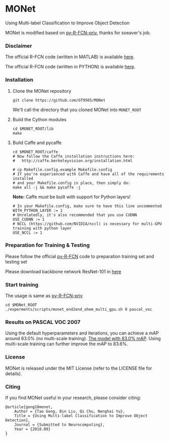 # MONet
Using Multi-label Classification to Improve Object Detection

MONet is modified based on [py-R-FCN-priv](https://github.com/soeaver/py-RFCN-priv), thanks for soeaver's job.


### Disclaimer

The official R-FCN code (written in MATLAB) is available [here](https://github.com/daijifeng001/R-FCN).

The official R-FCN code (written in PYTHON) is available [here](https://github.com/YuwenXiong/py-R-FCN).

 
### Installation

1. Clone the MONet repository
    ```Shell
    git clone https://github.com/GT9505/MONet
    ```
    We'll call the directory that you cloned MONet into `MONET_ROOT`

2. Build the Cython modules
    ```Shell
    cd $MONET_ROOT/lib
    make
    ```
    
3. Build Caffe and pycaffe
    ```Shell
    cd $MONET_ROOT/caffe
    # Now follow the Caffe installation instructions here:
    #   http://caffe.berkeleyvision.org/installation.html
    
    # cp Makefile.config.example Makefile.config
    # If you're experienced with Caffe and have all of the requirements installed
    # and your Makefile.config in place, then simply do:
    make all -j && make pycaffe -j
   ```    
   
   **Note:** Caffe *must* be built with support for Python layers!
    ```make
    # In your Makefile.config, make sure to have this line uncommented
    WITH_PYTHON_LAYER := 1
    # Unrelatedly, it's also recommended that you use CUDNN
    USE_CUDNN := 1
    # NCCL (https://github.com/NVIDIA/nccl) is necessary for multi-GPU training with python layer
    USE_NCCL := 1
    ```
   
### Preparation for Training & Testing

Please follow the official [py-R-FCN](https://github.com/YuwenXiong/py-R-FCN) code to preparation training set and testing set

Please download backbone network ResNet-101 in [here](https://drive.google.com/open?id=1Uh3vxUf445nWoorejeEWFzkGVb2ZEE2W)

### Start training
The usage is same as [py-R-FCN-priv](https://github.com/soeaver/py-RFCN-priv)

	cd $MONet_ROOT
	./experments/scripts/monet_end2end_ohem_multi_gpu.sh 0 pascal_voc

### Results on PASCAL VOC 2007

Using the default hyperparameters and iterations, you can achieve a mAP around 83.0% (no multi-scale training). [The model with 83.0% mAP](https://drive.google.com/open?id=1ucVg7o964DRZF_idDpVYuOagrIpJMmsM). Using multi-scale training can further improve the mAP to 83.6%.
	
### License

MONet is released under the MIT License (refer to the LICENSE file for details).


### Citing

If you find MONet useful in your research, please consider citing:

    @article{gong18monet,
        Author = {Tao Gong, Bin Liu, Qi Chu, Nenghai Yu},
        Title = {Using Multi-label Classification to Improve Object Detection},
        Journal = {Submitted to Neurocomputing},
        Year = {2018.09}
    }

